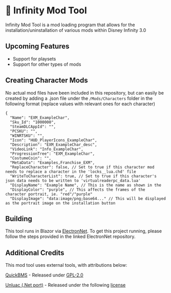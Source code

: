 # :wrench: Infinity Mod Tool

Infinity Mod Tool is a mod loading program that allows for the installation/uninstallation of various mods within Disney Infinity 3.0

## Upcoming Features

- Support for playsets
- Support for other types of mods

## Creating Character Mods

No actual mod files have been included in this repository, but can easily be created by adding a .json file under the `/Mods/Characters` folder in the following format (replace values with relevant ones for each character)

```
{
  "Name": "EXM_ExampleChar",
  "Sku_Id": "1000000",
  "SteamDLCAppId": "",
  "PCSKU": "",
  "WINRTSKU": "",
  "Icon": "HUD_PlayerIcons_ExampleChar",
  "Description": "EXM_ExampleChar_desc",
  "VideoLink": "Info_ExampleChar",
  "ProgressionTree": "EXM_ExampleChar",
  "CostumeCoin": "",
  "MetaData": "Examples,Franchise_EXM",
  "ReplaceCharacter": false, // Set to true if this character mod needs to replace a character in the 'locks__lua.chd' file
  "WriteToCharacterList": true, // Set to true if this character's json data needs to be written to 'virtualreaderpc_data.lua'
  "DisplayName": "Example Name", // This is the name as shown in the 
  "DisplayColor": "purple", // This affects the frames of the character portrait, ie. "red"/"purple"
  "DisplayImage": "data:image/png;base64..." // This will be displayed as the portrait image on the installation button

```

## Building

This tool runs in Blazor via [ElectronNet](https://github.com/ElectronNET/Electro.NET). To get this project running, please follow the steps provided in the linked ElectronNet repository.

## Additional Credits
This mod tool uses external tools, with attributions below:

[QuickBMS](https://aluigi.altervista.org/quickbms.htm) - Released under [GPL-2.0](http://www.gnu.org/licenses/old-licenses/gpl-2.0.txt)

[Unluac (.Net port)](https://github.com/HansWessels/unluac) - Released under the following [license](https://github.com/dasorik/infinity-mod-tool/blob/master/InfinityModTool/Lib/UnluacNet/UnluacNet-LICENSE.txt)

